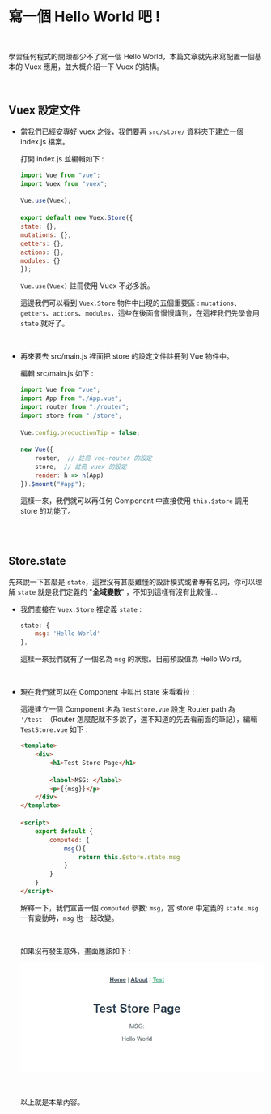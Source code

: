 # 寫一個 Hello World 吧 !

<br>

學習任何程式的開頭都少不了寫一個 Hello World，本篇文章就先來寫配置一個基本的 Vuex 應用，並大概介紹一下 Vuex 的結構。 

<br>

## Vuex 設定文件

* 當我們已經安專好 vuex 之後，我們要再 `src/store/` 資料夾下建立一個 index.js 檔案。

    打開 index.js 並編輯如下 : 

    ```js
    import Vue from "vue";
    import Vuex from "vuex";

    Vue.use(Vuex);

    export default new Vuex.Store({
    state: {},
    mutations: {},
    getters: {},
    actions: {},
    modules: {}
    });
    ```

    `Vue.use(Vuex)` 註冊使用 Vuex 不必多說。

    這邊我們可以看到 `Vuex.Store` 物件中出現的五個重要區 : `mutations`、`getters`、`actions`、`modules`，這些在後面會慢慢講到，在這裡我們先學會用 `state` 就好了。

<br>

* 再來要去 src/main.js 裡面把 store 的設定文件註冊到 Vue 物件中。

    編輯 src/main.js 如下 : 

    ```js
    import Vue from "vue";
    import App from "./App.vue";
    import router from "./router";
    import store from "./store";

    Vue.config.productionTip = false;

    new Vue({
        router,  // 註冊 vue-router 的設定
        store,  // 註冊 vuex 的設定
        render: h => h(App)
    }).$mount("#app");
    ```

    這樣一來，我們就可以再任何 Component 中直接使用 `this.$store` 調用 store 的功能了。 

<br>
<br>

## Store.state

先來說一下甚麼是 `state`，這裡沒有甚麼難懂的設計模式或者專有名詞，你可以理解 `state` 就是我們定義的 "__全域變數__" ，不知到這樣有沒有比較懂...

* 我們直接在 `Vuex.Store` 裡定義 `state` :

    ```js
    state: {
        msg: 'Hello World'
    },
    ```

    這樣一來我們就有了一個名為 `msg` 的狀態。目前預設值為 Hello Wolrd。

<br>

* 現在我們就可以在 Component 中叫出 state 來看看拉 : 

    這邊建立一個 Component 名為 `TestStore.vue` 設定 Router path 為 `'/test'`（Router 怎麼配就不多說了，還不知道的先去看前面的筆記），編輯 `TestStore.vue` 如下 : 


    ```html
    <template>
        <div>
            <h1>Test Store Page</h1>

            <label>MSG: </label>
            <p>{{msg}}</p>
        </div>
    </template>

    <script>
        export default {
            computed: {
                msg(){
                    return this.$store.state.msg
                }
            }
        }
    </script>
    ```

    解釋一下，我們宣告一個 `computed` 參數: `msg`，當 store 中定義的 `state.msg` 一有變動時，`msg` 也一起改變。

    <br>

    如果沒有發生意外，畫面應該如下 : 

    ![1](./imgs/1.jpg)

    <br>

    以上就是本章內容。